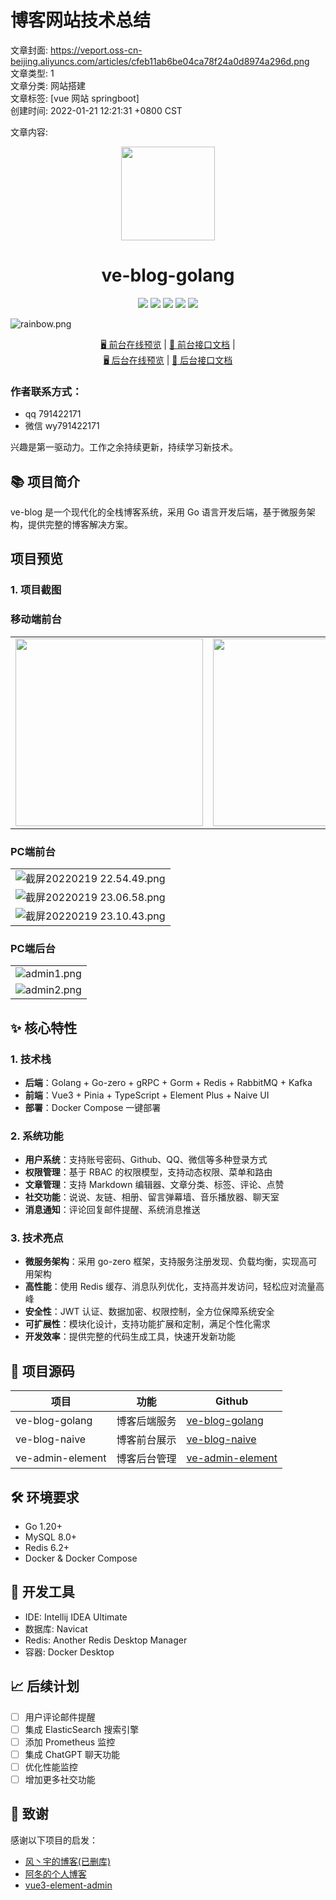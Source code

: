 # 博客网站技术总结

文章封面:  https://veport.oss-cn-beijing.aliyuncs.com/articles/cfeb11ab6be04ca78f24a0d8974a296d.png   
文章类型: 1   
文章分类: 网站搭建   
文章标签: [vue 网站 springboot]   
创建时间: 2022-01-21 12:21:31 +0800 CST

文章内容:
<div align=center>
<img src="https://mms1.baidu.com/it/u=2815887849,1501151317&fm=253&app=138&f=JPEG" width=150" height="150" />
  <h1>ve-blog-golang</h1>

<img src="https://img.shields.io/badge/golang-1.20-blue"/>
<img src="https://img.shields.io/badge/gin-1.9.0-lightBlue"/>
<img src="https://img.shields.io/badge/gorm-1.24.7-red"/>
<img src="https://img.shields.io/badge/redis-9.0.2-brightgreen"/>
<img src="https://img.shields.io/badge/swagger-v1.5.3-green"/>

</div>

![](https://foruda.gitee.com/images/1708618984641188532/a7cca095_716974.png "rainbow.png")


<div align="center">
  <a target="_blank" href="https://blog.veweiyi.cn">🖥️ 前台在线预览</a> |
  <a target="_blank" href="https://blog.veweiyi.cn/api/v1/swagger/index.html">📑 前台接口文档</a> |
</div>

<div align="center">
  <a target="_blank" href="https://admin.veweiyi.cn">🖥️ 后台在线预览</a> |
  <a target="_blank" href="https://admin.veweiyi.cn/admin_api/v1/swagger/index.html">📑 后台接口文档</a>
</div>

### 作者联系方式：

* qq 791422171
* 微信 wy791422171

兴趣是第一驱动力。工作之余持续更新，持续学习新技术。

## 📚 项目简介

ve-blog 是一个现代化的全栈博客系统，采用 Go 语言开发后端，基于微服务架构，提供完整的博客解决方案。

## 项目预览

### 1. 项目截图

### 移动端前台

|                                                                                                                    |                                                                                                                    |
|--------------------------------------------------------------------------------------------------------------------|--------------------------------------------------------------------------------------------------------------------|
| <img src="https://veport.oss-cn-beijing.aliyuncs.com/articles/3d6d442430f9de01c2e7cbcb914c1a2a.jpg" width="300" /> | <img src="https://veport.oss-cn-beijing.aliyuncs.com/articles/12431b4262b7e9c2fe1c10d2a9797ad1.jpg" width="300" /> |

### PC端前台

|                                                                                                                       |
|-----------------------------------------------------------------------------------------------------------------------|
| ![截屏20220219 22.54.49.png]( https://veport.oss-cn-beijing.aliyuncs.com/articles/f5e11e5a67fd322be0487d1b520ec9a4.png) |
| ![截屏20220219 23.06.58.png]( https://veport.oss-cn-beijing.aliyuncs.com/articles/f36f002e31660912dcd76d34dcca538b.png) |
| ![截屏20220219 23.10.43.png]( https://veport.oss-cn-beijing.aliyuncs.com/articles/eac9f4a203d6377efa37edb912166e60.png) |

### PC端后台

|                                                                                                          |
|----------------------------------------------------------------------------------------------------------|
| ![admin1.png]( https://veport.oss-cn-beijing.aliyuncs.com/articles/6ec21b7f32199a0c1418a9968d0b44f6.png) |
| ![admin2.png]( https://veport.oss-cn-beijing.aliyuncs.com/articles/0e7fb892d411d34da39c3d4ab1142ed6.png) |

## ✨ 核心特性

### 1. 技术栈

- **后端**：Golang + Go-zero + gRPC + Gorm + Redis + RabbitMQ + Kafka
- **前端**：Vue3 + Pinia + TypeScript + Element Plus + Naive UI
- **部署**：Docker Compose 一键部署

### 2. 系统功能

- **用户系统**：支持账号密码、Github、QQ、微信等多种登录方式
- **权限管理**：基于 RBAC 的权限模型，支持动态权限、菜单和路由
- **文章管理**：支持 Markdown 编辑器、文章分类、标签、评论、点赞
- **社交功能**：说说、友链、相册、留言弹幕墙、音乐播放器、聊天室
- **消息通知**：评论回复邮件提醒、系统消息推送

### 3. 技术亮点

- **微服务架构**：采用 go-zero 框架，支持服务注册发现、负载均衡，实现高可用架构
- **高性能**：使用 Redis 缓存、消息队列优化，支持高并发访问，轻松应对流量高峰
- **安全性**：JWT 认证、数据加密、权限控制，全方位保障系统安全
- **可扩展性**：模块化设计，支持功能扩展和定制，满足个性化需求
- **开发效率**：提供完整的代码生成工具，快速开发新功能

## 📁 项目源码

| 项目               | 功能     | Github                                                               |
|------------------|--------|----------------------------------------------------------------------|
| ve-blog-golang   | 博客后端服务 | [ve-blog-golang](https://github.com/ve-weiyi/ve-blog-golang.git)     |
| ve-blog-naive    | 博客前台展示 | [ve-blog-naive](https://github.com/ve-weiyi/ve-blog-naive.git)       |
| ve-admin-element | 博客后台管理 | [ve-admin-element](https://github.com/ve-weiyi/ve-admin-element.git) |

## 🛠️ 环境要求

- Go 1.20+
- MySQL 8.0+
- Redis 6.2+
- Docker & Docker Compose

## 🔧 开发工具

- IDE: Intellij IDEA Ultimate
- 数据库: Navicat
- Redis: Another Redis Desktop Manager
- 容器: Docker Desktop

## 📈 后续计划

- [ ] 用户评论邮件提醒
- [ ] 集成 ElasticSearch 搜索引擎
- [ ] 添加 Prometheus 监控
- [ ] 集成 ChatGPT 聊天功能
- [ ] 优化性能监控
- [ ] 增加更多社交功能

## 🙏 致谢

感谢以下项目的启发：

- [风丶宇的博客(已删库)](https://github.com/X1192176811/blog)
- [阿冬的个人博客](https://github.com/ttkican/Blog)
- [vue3-element-admin](https://github.com/youlaitech/vue3-element-admin)
